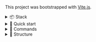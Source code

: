This project was bootstrapped with [Vite.js](https://vitejs.dev).

<details>
<summary>📦 Stack</summary>

## 📦 Stack

-   [React.js](https://reactjs.org) - UI library
-   [Typescript](https://www.typescriptlang.org) - Static type checker
-   [Vite](https://vitejs.dev/) - Bundler
-   [Tanstack Router](https://tanstack.com/router/latest/docs/framework/react/overview) - Routing (file-based)
-   [@svg-use](https://github.com/fpapado/svg-use) - icon management tool
-   [Eslint](https://eslint.org/) - Code linter
-   [Prettier](https://prettier.io/) - Code formatter
-   [Husky](https://typicode.github.io/husky/) - commands execution handler on git events
-   [CLSX](https://github.com/lukeed/clsx) - classNames management tool

</details>


<details >
<summary>🚀 Quick start</summary>

##  🚀 Quick start

1. Install [Node.js](https://nodejs.org);
    > Require [Node.js](https://nodejs.org) version >=22.0.0
2. Install the NPM dependencies by running `npm ci`;
3. Create `.env.local` then add variables. You can look at the `.env.local.example` file;
</details>

<details >
<summary> 🤖 Commands</summary>

## 🤖 Commands

-   Runs the local dev server at `localhost:3000`:
    ```
    npm run dev:vite
    ```
-   Runs `tsc` CLI in watch mode:
    ```
    npm run dev:tsc
    ```
-   Runs the local dev server and `tsc` together:
    ```
    npm run dev
    ```
-   Builds your production site to `./dist/`:
    ```
    npm run build
    ```
-   Previews your build locally, before deploying at `localhost:4173`:
    ```
    npm run preview
    ```
-   Checks your JavaScript/TypeScript for errors and warnings:
    ```
    npm run lint:eslint
    ```
-   Checks your CSS for errors and warnings:
    ```
    npm run lint:stylelint
    ```
-   Checks your code formatting:
    ```
    npm run lint:prettier
    ```
-   Fixes your code formatting:
    ```
    npm run lint:prettier:fix
    ```
-   Checks your code all together:
    ```
    npm run lint
    ```
-   Installs husky:
    ```bash
    npm run prepare
    ```

</details>

<details>
<summary> 🧶 Structure</summary>

## 🧶 Structure

### API requests

API requests are created globally in the root of the project to be used inside API hooks. API request are not directly called in project, only in hooks.

API requests should be located inside `src/api` folder.

API requests are performed with some library like `ky`, `axios` etc. Based on the library, `src/api` folder should contain the appropriate file `ky.ts` or `axios.ts`. This file should contain all instances for all origins.

Example:
```ts
// ky.ts

export const http = ky.create(...);
export const formsHttp = http.extend(...);
```

API requests should:
- be separated to files based on request origin `<originName>Http` -> `<originName>.ts`
  - Example: `formsHttp` -> `forms.ts`
- contain the requests to only the origin it is named for:
  ```ts
  // src/api/forms.ts

  // ✅ Allowed:
  import { formsHttp } from './ky';


  // ❌ Not allowed:
  import { formsHttp, dashboardHttp } from './ky'
  ```

#### API queryClient options

When Tanstack Query is used, queryClient entity is created once on project start, and is used within all the application. By setting it in global api folder, we will be able to use it wherever needed in the app.

The query client configuration file should be located at `src/api/queryClient.ts` and include configuration as follows as bare minimum:
```ts
import { QueryClient } from '@tanstack/react-query';

export const queryClient = new QueryClient({
    defaultOptions: {
        queries: {
            refetchOnWindowFocus: false,
            retry: 1,
        },
        mutations: {
            retry: 1,
        },
    },
});
```

This configuration should be passed to `<QueryClientProvider />` in `src/main.tsx` file.

>NOTE: This configuration as allowed to be used wherever using `useQueryClient` hook is not allowed:
>- routes loaders
>- functions may include api logic (setting query data etc.)


### Icons

Icons should be located at `src/icons` folder.

Every icon should:
- Have lowercase name with kebab case formatting (example: `profile.svg` or `airplane-landing.svg`)

Prerequisites:
- Compress exported SVG with [SVGOMG](https://jakearchibald.github.io/svgomg/) tool

### Contexts

Contexts are optional for the root of the project and components among all the project.

No matter, where the contexts will appear, they should:
- Have separate `contexts` folder inside the folder where the hooks will be used
  - Global contexts will be used in all the project, should be located at `src/contexts` folder. NOTE: Any component is allowed to call such contexts.
  - If context will be used inside single component exclusively, you should create `contexts` folder inside the component folder. Example: `src/components/ArticleCard/contexts`. NOTE: such contexts are not allowed to be used outside of the component scope where the hooks folder were created. If such case appears, then you should move the hook(s) into global hooks folder. The child components (`src/components/ArticleCard/components/*`) only are allowed to use the context inside

Each context should:
- Be created inside the `contexts` folder
- Have pascal case name, ending with `<contextName>Context` (example: `AuthContext.tsx`)
- NOTE: The context file name should match the context name inside the file

``` ts
// src/contexts/AuthContext.tsx

const AuthContext = createContext(...);
```

### Stores

Stores are optional for the root of the project. Current rules are applied for `zustand` stores

Stores are allowed to use in all the project.

Stores should:
- Have separate root `src/stores` folder

Each store should:
- Have camel case name, ending with `<storeName>Store` (example: `authStore.tsx`)
- NOTE: The store file name should match the store hook name name inside the file
  - `<storeName>Store.ts` -> `use<StoreName>Store.ts`

``` ts
// src/stores/authStore.ts

export const useAuthStore = create(...)
```

### Hooks

Hooks are optional for the root of the project and components among all the project.

No matter, where the hooks will appear, they should:
- Have separate `hooks` folder inside the folder where the hooks will be used
  - Global hooks will be used in all the project, should be located at `src/hooks` folder
  - If hook will be used inside single component exclusively, you should create `hooks` folder inside the component folder. Example: `src/components/ArticleCard/hooks`. NOTE: such hooks are not allowed to be used outside of the component scope where the hooks folder were created. If such case appears, then you should move the hook(s) into global hooks folder

Each hook should:
- Be created inside the `hooks` folder
- Have camel case name, starting with `use` (example: `useHavePermissions.ts`)
- NOTE: The hook file name should match the hook name inside the file

``` ts
// src/hooks/useHavePermissions.ts

export const useHavePermissions = () => {...}
```

#### API hooks

Because of using Tanstack query, and its hooks mechanic, following the TkDodo's recommendations, all API requests should be inside custom hooks that call `useQuery` and `useMutation` hooks. API requests were described in the relevant section above.

API hooks should be located inside `src/hooks/api` folder.

API hooks should:
- be named for the api file. `<apiFile>.ts` -> `use<ApiFile>Api.ts`
  - Example: `forms.ts` -> `useFormsApi.ts`
- contain all hooks for every function declared in the api requests file

Single API hook should:
- be named for the api request function. `<requestName>` -> `use<RequestName>`
  - Example: `submitForm` -> `useSubmitForm`

#### Query hooks

Query hooks can have the parameters to be passed like pagination, search params etc. These parameters should be passed into hooks as arguments. Recommended to pass the arguments as list of arguments, not as the object.

Example:
```ts
export const useGetBooks = (search: string) => {
    return useQuery({
        queryKey: ['books', search]
        // ...
    })
}

export const useGetBooksByAuthorName = (authorName: string, search: string) => {
    return useQuery({
        queryKey: ['books', authorName, search]
        // ...
    })
}
```

##### Query Keys

It is also recommended to manage query keys in appropriate way to use them inside project.

First things first, you should create the constant that includes queryKeys:
```ts
// src/hooks/api/useBooksApi.ts

export const FORMS_API_KEYS = {
    getAllBooks() {
        return {
            queryKey: ['books']
        }
    },
    getBooks(search: string) {
        return {
            queryKey: ['books', search]
        }
    }
    // ...
}
```

>NOTE: Query keys contacts are allowed to be used in all the project to make invalidations and prefetched possible on a lot of events occur by user activities.

And apply this in:
- Query hooks:
  ```ts
  export const useGetBooks = (search: string) => {
    return useQuery({
        ...FORMS_API_KEYS.getBooks(search)
        // ...
    })
  }
  ```
- Query options:
  ```ts
  export const getBooksQueryOptions = (search: string) => {
    return queryOption({
        ...FORMS_API_KEYS.getBooks(search)
        // ...
    });
  }

  export const useGetBooks = (search: string) => {
    return getBooksQueryOptions(search);
  }
  ```
- Query invalidations:
  ```ts
  import { FORMS_API_KEYS } from '@/api/books';

  queryClient.invalidateQueries({
    queryKey: FORMS_API_KEYS.getAllBooks().queryKey
  })
  ```
- Query prefetches:
  ```ts
  import { FORMS_API_KEYS } from '@/api/books';

  queryClient.prefetchQuery({
     queryKey: FORMS_API_KEYS.getAllBooks().queryKey
  })

  // or

  queryClient.getQueryData({
     queryKey: FORMS_API_KEYS.getAllBooks().queryKey
  })
  ```

#### Mutation hooks

Mutation hooks from `useMutation` return the callable function as result, so no need to pass the arguments into hook call. But everything can happen to pass initial arguments into hook body directly for query client logic or whatever.

```ts
// src/api/books.ts

export const addBookToFavorites = (bookId: string) => {...}

// src/hooks/api/useBooksApi.ts

import { addBookToFavorites } from '@/api/books';

export const useAddBookToFavorites = () => {
    return useMutation({
        mutationFn: addBookToFavorites
        // ...
    })
}

// somewhere
import { useAddBookToFavorites } from '@/hooks/api/useBooksApi';

// ...

const { mutate: addBookToFavorites } = useAddBookToFavorites();

// ...

addBookToFavorites(bookId, {...})

```

### Utility functions

Utility functions are optional for the root of the project and components among all the project.

No matter, where the utils will appear, they should:
- Have separate `utils` folder inside the folder where the utils will be used
  - Global utils will be used in all the project, should be located at `src/utils` folder
  - If util will be used inside single component exclusively, you should create `utils` folder inside the component folder. Example: `src/components/ArticleCard/utils`. NOTE: such utils are not allowed to be used outside of the component scope where the utils folder were created. If such case appears, then you should move the util(s) into global utils folder

Each util should:
- Be created inside the `utils` folder
- Have camel case name (example: `getHasPermissions.ts`)
- NOTE: The util file name should match the util name inside the file
- (Optional): Unit tests can be written for the util
  - `<utilName>.ts` -> `<utilName>.test.ts`

``` ts
//getHasPermissions.ts

export const getHasPermissions = () => {...}
```

>NOTE: There is also the another type of utils - sort of primitive which are 100% sure they return predictable result and no need in tests, so these utils should be located at `.../utils/common.ts`

### Constants

Constants are optional for the root of the project and components among all the project.

There are 2 types of constants to use:
- Regular constants (`constants.ts`)
- Schemas constants (`schemas.ts`)

The rules described below are applied for both of them.
The only difference is:
- `constants.ts` - for regular constants like time tokens, regexps etc.
- `schemas.ts` - for `zod` schemas will be used in other schemas in all the project

No matter, where the constants will appear, they should:
- Have separate `constants.ts` file inside the folder where the constants will be created
  - Global constants will be used in all the project, should be located at `src/constants.ts` file
  - If constants will be used inside single component exclusively, you should create `constants.ts` file inside the component folder. Example: `src/components/ArticleCard/constants.ts`.
   >NOTE: such constants are not allowed to be used outside of the component scope where the constants file were created. If such case appears, then you should move the constants(s) into global constants file

#### Schemas

One more thing should be applied to schemas:
- Each schema should have camel case name with ending `<schemaName>Schema`.
```ts
export const signUpSchema = ...
```

### Types

Types are optional for the root of the project and components among all the project.

The root project types should include:
- Generic global types
- Global primitive types for several components

The components types should include:
- Component props
- Components props partitions

### Styles

Styles are optional for the root of the project and components among all the project.

The global styles are located inside `src/styles` folder
This folder should include:
- `index.css` - root project styles (incl. imports of other root style files described below)
- `reset.css` - predefined browsers styles reset file
- `variables.css` - (optional) global variables file. This file can be created if there are a lot of variables to create and manage them easily. In case of ~25 variables they can still be maintained in `index.css`.
- `fonts.css` - (optional) global fonts to be implemented through `@font-face` directive.

### Components
Components should be located at:
- `src/ui`
  - basic primitive components (Example: buttons, typography, wrappers etc.)
  - do not have complex logic (complex hooks, contexts)
  - can NOT use `src/components` components inside
- `src/components`
  - complex components use `src/ui` components inside as building blocks
  - Can have any types of hooks, contexts inside


#### Anatomy

The component should:
- Have separate folder
- Have pascal case name (example: `Button` or `ArticleCard`)
- Have default export of the component itself

The component folder should contain:
- `<ComponentName>.tsx` - the component JSX
- `<ComponentName>.module.css` - the styles of component file (optional)
- `index.ts` the entry point file for exporting required modules from component

```ts
export * from './<ComponentName>';
export { default } from './<ComponentName>';
// ... if needed, may export types and/or constants
```

> NOTE: If component ha to haves hooks/utils/constants/contexts, take a look at relevant chapters above.

### Modules

Modules are core blocks are used for routing. Router entries render modules only. It is not allowed to pass the components from `src/components` or `src/ui`.

Modules are located at `src/modules` folder.

Modules represent pages we should display within router. Modules hierarchy may also represent the routes subrouting.

Every module should:
- be named for the route it represent:
  - `http://localhost:3000/about` -> `src/modules/About`
- have the same architecture as `src/components` or `src/ui` as described above
- have no props
- module name should match the module component name:
  ```ts
  // src/modules/About/About.tsx

  export const About: React.FC = () => {...}
  ```

Modules are allowed:
- to use `src/components` and/or `src/ui` components inside
- to have owb hooks
- to have own constants/schemas/styles
- to have own sub-components (`src/modules/About/components/...`)
- to use its sub-modules inside if it is not a sub-route

#### Submodules

Submodules are the modules inside the some module (`src/modules/About/components/...`).

Submodules may have everything regular modules can have and do, but they can be used in two ways:
- as sub-component for the rot module
  - but it is already not allowed to be used as sub-route
- as sub-route:
  - `src/modules/About/components/Settings` -> `http://localhost:3000/about/settings`

### Routing

Tanstack Router is used as main router utility with file-based routing functionality.

Routes are located at `src/routes` folder.

#### `__root.tsx` file

Thi file is used to set up the initial router with global component and parameters.

Root file may include:
- Devtools
- Global context providers
- 404 page set up

#### File-based routing

All files and folders inside `src/routes` folder are represented as client routes by the file name:
```
src/routes/index.tsx -> http://localhost:3000/
src/routes/about.tsx -> http://localhost:3000/about/
src/routes/about/settings.tsx -> http://localhost:3000/about/settings
```

Folders cam include the subroutes and index route:
```
src/routes/about/index.tsx -> http://localhost:3000/about/
src/routes/about/settings.tsx -> http://localhost:3000/about/settings
```

Routes can be lazy-loaded or not.

Lazy-loaded routes can:
- render the module dynamically when the route is called
- include pending components
- include error component
- include 404 component

Regular route can:
- everything lazy-loaded routes can
- validate search parameters
- perform prefetches with loader
- perform actions before loader executes

>NOTE: regular routes have more memory load, so if no need in search parameters load or prefetch, plea use lazy routes.

Route have different file naming convection inside `src/routes` folder:

Routes should:
- be named with kebab-case lowercase (`src/routes/<route-name>.tsx`)
- If lazy - add `.lazy` before `.tsx` (`src/routes/<route-name>.lazy.tsx`)
- have no props
- have route module name matched to route name but pascal-case ending with `<ModuleName>Page`:
  ```ts
  // src/routes/about.tsx

  import About from '@/modules/about';

  const AboutPage = createLazyFileRoute('/about')({
    component: About
  })
  ```

#### Mixing route types

There is possibility to have route mixing between lazy and regular.

We are able to split the logic this way:
- Regular route
  - validate search parameters
  - perform prefetches with loader
  - perform actions before loader executes
- Lazy route
  - render the module dynamically when the route is called

In terms of code it looks this way:

Folder structure:
```
src/
└── routes/
    └── about/
        ├── index.tsx
        └── index.lazy.tsx
```

```ts
// index.lazy.tsx

import About from '@/modules/about';

const AboutPage = createLazyFileRoute('/about')({
    component: About
})

// index.tsx
import { noopReturnNull } from '@/utils/common';

const AboutPage = createFileRoute('/about')({
    component: noopReturnNull,
    validateSearch(search) {...},
    beforeLoad() {...}
    loader({ search }) {...},
})
```

#### Layouts

Tanstack router allows to create layouts.

Layouts should:
- be named for layout semanticsm kebab-cae, starting with `_` and ending with `-layout`:
  - Example: `src/routes/_protected-layout/`
- have both folder and file (not lazy) named by this layout:
  ```
  src/
    └── routes/
        ├── _protected-layout/
        │   └── index.lazy.tsx
        └── _protected-layout.tsx
  ```

Layout component should be stored at `src/components/layouts` folder.

Layout components should:
- have same structure as `src/components` have
- include `<Outlet />` a child of component
- have no props

```ts
// src/components/layouts/ProtectedLayout/ProtectedLayout.tsx
import { Outlet } from '@tanstack/react-router';

const ProtectedLayout: React.FC = () => {
    return (
        <div>
            // ...
            <Outlet />
        </div>
    )
}

// src/routes/_protected-layout.tsx

import ProtectedLayout from '@/components/layouts/ProtectedLayout';

const ProtectedLayoutPage = createFileRoute('/_protected-layout')({
    component: ProtectedLayout
    // ...
})
```

#### Route API hooks

Routes have own hooks like `useSearch` and `useNavigate` or other that `getRouteApi` return ([docs](https://tanstack.com/router/v1/docs/framework/react/api/router/getRouteApiFunction)). For optimizing the router tree iterations and by following the maintainer recommendations we should have the `from` attribute predefined for each route we have the hooks calls at.

it is recommended to create custom route hooks for each module as follows:

```ts
// src/modules/About/hooks/ueAboutRouteApi.ts

import { getRouteApi } from '@tanstack/react-router';

const aboutRouteApi = getRouteApi('/about');

export const ueAboutRouteApi = () => {
    const search = aboutRouteApi.useSearch();
    const navigate =  aboutRouteApi.useNavigate();

    return { search, navigate };
}

// src/modules/About/About.tsx

const About: React.FC = () => {
    const { search, navigate } = ueAboutRouteApi();

    // ...
}
```

If no search needed, you may just return the navigate. Route API logic allows us to get the route data directly by setting the entry point as route id, which is autocompleted in dev mode launched.

This methodology can be applied to layouts a well.

<details>
<summary> ✳️ Icons Usage</summary>

## ✳️ Icons Usage

1. Collect all icons as separate files with `.svg` extension and kebab-case naming.

Example:
```md
src
├── icons
│   ├── arrow-left.svg
│   ├── search.svg
│   └── arrow-right-circle.svg
```

2. Import icon required as follows:
```ts
import { Component as ArrowLeftIcon } from '@/icons/arrow-left.svg?svgUse';
```

3. Use the icon as regular JSX component:
```ts
<ArrowLeftIcon className={s.icon} />
```

Type of the component and its props:
Location: `Location: node_modules/@svg-use/react/dist/esm/ThemesExternalSvg.d.ts`

```ts
declare const createThemedExternalSvg: ({ url, id, viewBox }: FactoryProps) => (props: ThemeProps & SVGAttributes<SVGSVGElement>) => JSX.Element;

export interface ThemeProps {
	color?: string;
	colorSecondary?: string;
	colorTertiary?: string;
}
```

Key moments:

- 👉 Import Component names export, then name it as applicable icon naming is.
- 👉 Autocomplete will support path to the svg file, ⚠️BUT⚠️ you should add ?svgUse param at the end of import statement for @svg-use to work
</details

